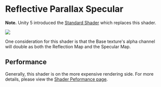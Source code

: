 Reflective Parallax Specular
============================

**Note.** Unity 5 introduced the [Standard Shader](shader-StandardShader) which replaces this shader.

![](../uploads/Shaders/Shader-ReflParallaxBumpSpec.png) 

One consideration for this shader is that the Base texture's alpha channel will double as both the Reflection Map and the Specular Map.

<!-- include shader-ReflectiveFamilyImport -->

<!-- include shader-ParallaxSubsetImport -->

<!-- include shader-SpecularSubsetImport -->

Performance
-----------


Generally, this shader is on the more expensive rendering side. For more details, please view the [Shader Peformance page](shader-Performance).
